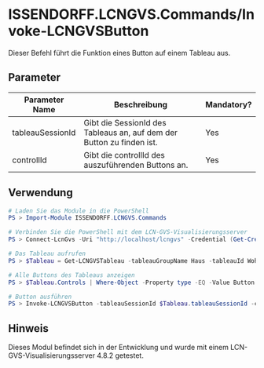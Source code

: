 # ISSENDORFF.LCNGVS.Commands/Invoke-LCNGVSButton
Dieser Befehl führt die Funktion eines Button auf einem Tableau aus.

## Parameter

| Parameter Name   | Beschreibung                                                  | Mandatory? |
| ---------------- | ------------------------------------------------------------ | ---------- |
| tableauSessionId        | Gibt die SessionId des Tableaus an, auf dem der Button zu finden ist. | Yes        |
| controllId       | Gibt die controllId des auszuführenden Buttons an. | Yes        |

## Verwendung

```PowerShell
# Laden Sie das Module in die PowerShell
PS > Import-Module ISSENDORFF.LCNGVS.Commands

# Verbinden Sie die PowerShell mit dem LCN-GVS-Visualisierungsserver
PS > Connect-LcnGvs -Uri "http://localhost/lcngvs" -Credential (Get-Credential)

# Das Tableau aufrufen
PS > $Tableau = Get-LCNGVSTableau -tableauGroupName Haus -tableauId Wohnzimmer

# Alle Buttons des Tableaus anzeigen
PS > $Tableau.Controls | Where-Object -Property type -EQ -Value Button

# Button ausführen
PS > Invoke-LCNGVSButton -tableauSessionId $Tableau.tableauSessionId -controllId 212
```

## Hinweis
Dieses Modul befindet sich in der Entwicklung und wurde mit einem LCN-GVS-Visualisierungsserver 4.8.2 getestet.
